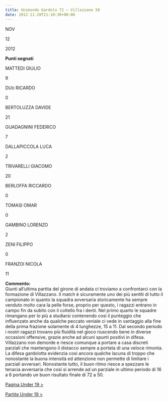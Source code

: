 ```yaml
---
title: Unimondo Gardolo 72 – Villazzano 50
date: 2012-11-28T21:10:30+00:00
---
```

NOV

12

2012

**Punti segnati**

MATTEDI GIULIO

9

DUò RICARDO

0

BERTOLUZZA DAVIDE

21

GUADAGNINI FEDERICO

7

DALLAPICCOLA LUCA

2

TRIVARELLI GIACOMO

20

BERLOFFA RICCARDO

0

TOMASI OMAR

0

GAMBINO LORENZO

2

ZENI FILIPPO

0

FRANZOI NICOLA

11

**Commento:**  
Giunti all’ultima partita del girone di andata ci troviamo a confrontarci con la formazione di Villazzano. Il match è sicuramente uno dei più sentiti di tutto il campionato in quanto la squadra avversaria storicamente ha sempre venduto molto cara la pelle forse, proprio per questo, i ragazzi entrano in campo fin da subito con il coltello fra i denti. Nel primo quarto le squadre rimangano per lo più a studiarsi contenendo così il punteggio che influenzato anche da qualche peccato veniale ci vede in vantaggio alla fine della prima frazione solamente di 4 lunghezze, 15 a 11. Dal secondo periodo i nostri ragazzi trovano più fluidità nel gioco riuscendo bene in diverse occasioni offensive, grazie anche ad alcuni spunti positivi in difesa. Villazzano non demorde e riesce comunque a portare a casa discreti parziali che mantengono il distacco sempre a portata di una veloce rimonta. La difesa gardolotta evidenzia così ancora qualche lacuna di troppo che nonostante la buona intensità ed attenzione non permette di limitare i parziali avversari. Nonostante tutto, il buon ritmo riesce a spezzare le tenacia avversaria che così si arrende ad un parziale in ultimo periodo di 16 a 6 portando un buon risultato finale di 72 a 50.

[Pagina Under 19 >](http://www.basketgardolo.it/under-19)

[Partite Under 19 >](http://www.basketgardolo.it/?tag=under-19&cat=11)